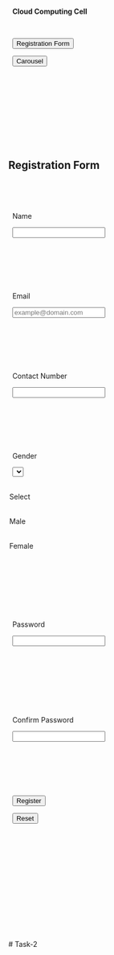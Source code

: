 <!doctype html>

<html lang="en">

<head>

<meta charset="utf-8" />

<meta name="viewport" content="width=device-width,initial-scale=1" />

<title>Registration Carousel(Rating)</title>

<style>

&nbsp; :root {

&nbsp;   --accent:#2b8cff;

&nbsp;   --accent-2:#0b6eff;

&nbsp;   --bg:#f6f8fb;

&nbsp;   --card:#ffffff;

&nbsp;   --muted:#6b7280;

&nbsp;   --danger:#ef4444;

&nbsp;   --success:#16a34a;

&nbsp;   font-family: "Segoe UI", Roboto, Helvetica, Arial, sans-serif;

&nbsp; }

&nbsp; \* { box-sizing:border-box; }



&nbsp; body {

&nbsp;   margin:0;

&nbsp;   background:var(--bg);

&nbsp;   color:#0f172a;

&nbsp;   min-height:100vh;

&nbsp;   display:flex;

&nbsp;   justify-content:center;

&nbsp;   padding:16px;

&nbsp; }



&nbsp; .container {

&nbsp;   width:100%;

&nbsp;   max-width:1100px;

&nbsp;   background:var(--card);

&nbsp;   border-radius:12px;

&nbsp;   box-shadow: 0 6px 24px rgba(0,0,0,0.08);

&nbsp;   overflow:hidden;

&nbsp;   display:flex;

&nbsp;   flex-direction:column;

&nbsp; }



&nbsp; .nav {

&nbsp;   display:flex;

&nbsp;   flex-wrap:wrap;

&nbsp;   gap:10px;

&nbsp;   padding:14px;

&nbsp;   background:linear-gradient(90deg,#e9f2ff,#f9fbff);

&nbsp;   align-items:center;

&nbsp; }

&nbsp; .tabs {

&nbsp;   display:flex;

&nbsp;   flex-wrap:wrap;

&nbsp;   gap:10px;

&nbsp; }

&nbsp; .tab {

&nbsp;   padding:8px 14px;

&nbsp;   border-radius:6px;

&nbsp;   border:1px solid transparent;

&nbsp;   cursor:pointer;

&nbsp;   font-weight:600;

&nbsp;   color:var(--accent-2);

&nbsp;   background:transparent;

&nbsp;   transition:0.25s;

&nbsp; }

&nbsp; .tab.active {

&nbsp;   background:var(--accent-2);

&nbsp;   color:white;

&nbsp;   box-shadow: 0 3px 10px rgba(43,140,255,0.2);

&nbsp; }



&nbsp; .content { padding:18px; }



&nbsp; form {

&nbsp;   display:grid;

&nbsp;   grid-template-columns:1fr 1fr;

&nbsp;   gap:14px;

&nbsp; }

&nbsp; form label {

&nbsp;   display:block;

&nbsp;   font-size:14px;

&nbsp;   margin-bottom:4px;

&nbsp;   color:var(--muted);

&nbsp; }

&nbsp; form input, form select {

&nbsp;   width:100%;

&nbsp;   padding:10px;

&nbsp;   border-radius:6px;

&nbsp;   border:1px solid #dcdfe4;

&nbsp;   font-size:14px;

&nbsp; }

&nbsp; .full { grid-column:1/-1; }

&nbsp; .form-actions { display:flex; flex-wrap:wrap; gap:10px; align-items:center; }

&nbsp; .btn-primary {

&nbsp;   background:var(--accent-2); color:#fff; border:none;

&nbsp;   padding:10px 16px; border-radius:6px; font-weight:600; cursor:pointer;

&nbsp; }

&nbsp; .btn-reset {

&nbsp;   background:#fff; border:1px solid #dcdfe4; padding:10px 16px;

&nbsp;   border-radius:6px; font-weight:600; cursor:pointer; color:var(--accent-2);

&nbsp; }

&nbsp; .error { font-size:13px; color:var(--danger); }

&nbsp; .success { font-size:13px; color:var(--success); }



&nbsp; .strength-bar {

&nbsp;   height:6px;

&nbsp;   border-radius:4px;

&nbsp;   background:#e5e7eb;

&nbsp;   margin-top:4px;

&nbsp;   overflow:hidden;

&nbsp; }

&nbsp; .strength-fill {

&nbsp;   height:100%;

&nbsp;   width:0%;

&nbsp;   transition:0.3s;

&nbsp; }

&nbsp; .weak { background:#ef4444; }

&nbsp; .medium { background:#facc15; }

&nbsp; .strong { background:#16a34a; }



&nbsp; .carousel-wrap { display:flex; flex-wrap:wrap; gap:16px; }

&nbsp; .carousel {

&nbsp;   flex:1 1 600px;

&nbsp;   position:relative;

&nbsp;   overflow:hidden;

&nbsp;   border-radius:10px;

&nbsp;   background:#f9fafb;

&nbsp; }

&nbsp; .slides { display:flex; transition:transform .5s ease; }

&nbsp; .slide { min-width:100%; padding:12px; display:flex; flex-direction:column; align-items:center; }

&nbsp; .slide img { width:100%; max-height:350px; object-fit:cover; border-radius:10px; }

&nbsp; .arrow {

&nbsp;   position:absolute; top:50%; transform:translateY(-50%);

&nbsp;   background:#fff; border:1px solid #ccc;

&nbsp;   width:38px; height:38px; border-radius:50%;

&nbsp;   display:flex; align-items:center; justify-content:center;

&nbsp;   cursor:pointer; font-size:18px;

&nbsp; }

&nbsp; .arrow.left { left:10px; }

&nbsp; .arrow.right { right:10px; }



&nbsp; .rating { margin-top:10px; display:flex; gap:6px; }

&nbsp; .star { cursor:pointer; font-size:28px; color:#cbd5e1; }

&nbsp; .star.on { color:#ffb020; }



&nbsp; @media (max-width:768px) {

&nbsp;   form { grid-template-columns:1fr; }

&nbsp;   .carousel-wrap { flex-direction:column; }

&nbsp;   .slide img { max-height:240px; }

&nbsp; }

&nbsp; @media (max-width:480px) {

&nbsp;   body { padding:8px; }

&nbsp;   .nav { flex-direction:column; align-items:flex-start; }

&nbsp;   .star { font-size:24px; }

&nbsp; }

</style>

</head>

<body>

&nbsp; <div class="container">

&nbsp;   <div class="nav">

&nbsp;     <strong style="flex:1;color:var(--accent-2)">Cloud Computing Cell</strong>

&nbsp;     <div class="tabs">

&nbsp;       <button class="tab active" id="tab-form">Registration Form</button>

&nbsp;       <button class="tab" id="tab-carousel">Carousel</button>

&nbsp;     </div>

&nbsp;   </div>

&nbsp;   <div class="content">

&nbsp;     <section id="panel-form">

&nbsp;       <h2>Registration Form</h2>

&nbsp;       <form id="regForm">

&nbsp;         <div>

&nbsp;           <label>Name</label>

&nbsp;           <input id="name" type="text" required>

&nbsp;           <div id="err-name" class="error"></div>

&nbsp;         </div>

&nbsp;         <div>

&nbsp;           <label>Email</label>

&nbsp;           <input id="email" type="email" required placeholder="example@domain.com">

&nbsp;           <div id="err-email" class="error"></div>

&nbsp;         </div>

&nbsp;         <div>

&nbsp;           <label>Contact Number</label>

&nbsp;           <input id="contact" type="text" required>

&nbsp;           <div id="err-contact" class="error"></div>

&nbsp;         </div>

&nbsp;         <div>

&nbsp;           <label>Gender</label>

&nbsp;           <select id="gender" required>

&nbsp;             <option value="">Select</option>

&nbsp;             <option>Male</option>

&nbsp;             <option>Female</option>

&nbsp;           </select>

&nbsp;           <div id="err-gender" class="error"></div>

&nbsp;         </div>

&nbsp;         <div>

&nbsp;           <label>Password</label>

&nbsp;           <input id="password" type="password" required>

&nbsp;           <div class="strength-bar"><div id="strengthFill" class="strength-fill"></div></div>

&nbsp;           <div id="err-password" class="error"></div>

&nbsp;         </div>

&nbsp;         <div>

&nbsp;           <label>Confirm Password</label>

&nbsp;           <input id="confirmPwd" type="password" required>

&nbsp;           <div id="err-confirmPwd" class="error"></div>

&nbsp;         </div>

&nbsp;         <div class="full form-actions">

&nbsp;           <button type="submit" class="btn-primary">Register</button>

&nbsp;           <button type="button" id="resetBtn" class="btn-reset">Reset</button>

&nbsp;           <div id="formMsg"></div>

&nbsp;         </div>

&nbsp;       </form>

&nbsp;     </section>



&nbsp;     <section id="panel-carousel" style="display:none">

&nbsp;       <h2>Image Carousel + Rating</h2>

&nbsp;       <div class="carousel-wrap">

&nbsp;         <div class="carousel">

&nbsp;           <div class="slides" id="slides">

&nbsp;             <div class="slide"><img src="https://picsum.photos/id/1015/800/400"><div class="rating" data-i="0"></div></div>

&nbsp;             <div class="slide"><img src="https://picsum.photos/id/1016/800/400"><div class="rating" data-i="1"></div></div>

&nbsp;             <div class="slide"><img src="https://picsum.photos/id/1018/800/400"><div class="rating" data-i="2"></div></div>

&nbsp;           </div>

&nbsp;           <div class="arrow left" id="prev">\&#9664;</div>

&nbsp;           <div class="arrow right" id="next">\&#9654;</div>

&nbsp;         </div>

&nbsp;       </div>

&nbsp;     </section>

&nbsp;   </div>

&nbsp; </div>



<script>

const tabForm=document.getElementById("tab-form");

const tabCar=document.getElementById("tab-carousel");

const panelForm=document.getElementById("panel-form");

const panelCar=document.getElementById("panel-carousel");

tabForm.onclick=()=>{tabForm.classList.add("active");tabCar.classList.remove("active");panelForm.style.display="block";panelCar.style.display="none";};

tabCar.onclick=()=>{tabCar.classList.add("active");tabForm.classList.remove("active");panelCar.style.display="block";panelForm.style.display="none";};



const pwdInput = document.getElementById("password");

const strengthFill = document.getElementById("strengthFill");

pwdInput.oninput = () => {

&nbsp; const val = pwdInput.value;

&nbsp; let score = 0;

&nbsp; if(val.length >= 6) score++;

&nbsp; if(/\[A-Z]/.test(val)) score++;

&nbsp; if(/\[a-z]/.test(val)) score++;

&nbsp; if(/\\d/.test(val)) score++;

&nbsp; if(/\[!@#$%^\&\*]/.test(val)) score++;



&nbsp; if(score <= 2) { strengthFill.style.width="33%"; strengthFill.className="strength-fill weak"; }

&nbsp; else if(score <=4) { strengthFill.style.width="66%"; strengthFill.className="strength-fill medium"; }

&nbsp; else { strengthFill.style.width="100%"; strengthFill.className="strength-fill strong"; }

};



document.getElementById("regForm").onsubmit = function(e) {

&nbsp; e.preventDefault();

&nbsp; let ok = true;



&nbsp; function setErr(id, msg) {

&nbsp;   document.getElementById("err-" + id).textContent = msg;

&nbsp;   if (msg) ok = false;

&nbsp; }



&nbsp; const nameVal = document.getElementById("name").value.trim();

&nbsp; const emailVal = document.getElementById("email").value.trim();

&nbsp; const contactVal = document.getElementById("contact").value.trim();

&nbsp; const genderVal = document.getElementById("gender").value;

&nbsp; const pwdVal = document.getElementById("password").value;

&nbsp; const confirmVal = document.getElementById("confirmPwd").value;



&nbsp; setErr("name", /^\[A-Za-z ]+$/.test(nameVal) ? "" : "Invalid name");

&nbsp; 

&nbsp; setErr("email", /^\[^@]+@\[^@]+\\.(com|in)$/.test(emailVal) ? "" : "Email must end with .com or .in");

&nbsp; 

&nbsp; setErr("contact", /^\\d{10}$/.test(contactVal) ? "" : "Must be 10 digits");

&nbsp; setErr("gender", genderVal ? "" : "Select gender");



&nbsp; let strong = pwdVal.length >= 6 \&\&

&nbsp;              /\[A-Z]/.test(pwdVal) \&\&

&nbsp;              /\[a-z]/.test(pwdVal) \&\&

&nbsp;              /\\d/.test(pwdVal) \&\&

&nbsp;              /\[!@#$%^\&\*]/.test(pwdVal);

&nbsp; setErr("password", strong ? "" : "Weak password");

&nbsp; setErr("confirmPwd", confirmVal === pwdVal ? "" : "Passwords mismatch");



&nbsp; document.getElementById("formMsg").innerHTML = ok 

&nbsp;   ? "<span class='success'>Success!</span>" 

&nbsp;   : "<span class='error'>Fix errors</span>";

};



document.getElementById("resetBtn").onclick = () => {

&nbsp; document.getElementById("regForm").reset();

&nbsp; document.querySelectorAll(".error").forEach(e=>e.textContent="");

&nbsp; strengthFill.style.width="0%";

&nbsp; document.getElementById("formMsg").textContent="";

};



let idx=0;

const slides=document.getElementById("slides");

const total=slides.children.length;

function show(){slides.style.transform="translateX("+(-idx\*100)+"%)";}

document.getElementById("prev").onclick=()=>{idx=(idx-1+total)%total;show();}

document.getElementById("next").onclick=()=>{idx=(idx+1)%total;show();}



const ratings=\[0,0,0];

document.querySelectorAll(".rating").forEach((wrap,i)=>{

&nbsp;for(let s=1;s<=5;s++){

&nbsp; let star=document.createElement("span");

&nbsp; star.className="star";

&nbsp; star.innerHTML="★";

&nbsp; star.onclick=()=>{ratings\[i]=(ratings\[i]===s?0:s);render();}

&nbsp; star.onmouseenter=()=>{setStars(wrap,s);}

&nbsp; star.onmouseleave=()=>{setStars(wrap,ratings\[i]);}

&nbsp; wrap.appendChild(star);

&nbsp;}

&nbsp;setStars(wrap,0);

});

function setStars(wrap,val){\[...wrap.children].forEach((st,i)=>{st.classList.toggle("on",i<val);});}

function render(){document.querySelectorAll(".rating").forEach((wrap,i)=>setStars(wrap,ratings\[i]));}

</script>

</body>

</html>



#   T a s k - 2  
 